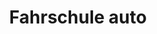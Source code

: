 ---
_schema: default
title: Fahrschule auto
seo:
  description: "VKU Kurse in deiner Nähe: Erfahrene und kompetente Fahrlehrer:innen ✓ Abwechslungsreiches Kursformat ✓ Jetzt online bei Fahrschule Loyal anmelden und Gas geben!"
  title: Verkehrskundeunterricht (VKU) in deiner Region mit Fahrschule Loyal
  keywords:
    - verkehrskunde
    - vku kurs
    - vku kurs in der nähe
    - Fahrschule Loyal
    - anmelden
  openGraph:
    title: Verkehrskundeunterricht (VKU) in deiner Region mit Fahrschule Loyal
    description: "VKU Kurse in deiner Nähe: Erfahrene und kompetente Fahrlehrer:innen ✓ Abwechslungsreiches Kursformat ✓ Jetzt online bei Fahrschule Loyal anmelden und Gas geben!"
    url: https://www.fahrschuleloyal.ch/verkehrskunde
    type: website
    images:
      url: https://www.fahrschuleloyal.ch/loyal.logo.cdr.svg
  canonical: https://www.fahrschuleloyal.ch/verkehrskunde
  metadatabase: https://www.fahrschuleloyal.ch/verkehrskunde
kurse_block:
  Titel: "Verkehrskunde"
  CourseId: 378557
  EventId: 1437530
  Kurzbeschreibung: "Der Verkehrskundekurs (VKU) vermittelt angehenden Fahrern wichtige Grundlagen für eine sichere und verantwortungsvolle Teilnahme am Strassenverkehr. In vier Modulen lernen die Teilnehmer, Gefahren besser einzuschätzen und vorausschauend zu fahren - eine Voraussetzung für die praktische Führerprüfung."
  Kursfoto: "/Frame 3.png"
  Fotoalttag: "Verkehrskunde"
  Beschreibung: "Der Verkehrskundekurs (VKU) ist ein obligatorischer Kurs, den Fahrschüler absolvieren müssen, um praktische Kenntnisse für eine sichere Teilnahme am Strassenverkehr zu erlangen. Der Kurs umfasst vier Module, in denen Themen wie Verkehrssicherheit, Gefahrenbewusstsein, Umweltbewusstsein und die richtige Einschätzung von Verkehrssituationen behandelt werden. Ziel ist es, den Teilnehmern die Grundlagen für eine verantwortungsvolle und vorausschauende Fahrweise zu vermitteln. Der VKU ist Voraussetzung für die praktische Führerprüfung und wird von erfahrenen Fahrlehrern in kleinen Gruppen durchgeführt, um eine optimale Lernerfahrung zu gewährleisten."
  Teilnehmer: "maximal 12"
  Kursort: "Fahrschule Loyal"
  Dauer: "4 Tage"
  Inhalt: 
    - "Teil 1 - Wahrnehmungsvermögen. In diesem Teil geht es unter anderem um das richtige Einordnen von Verkehrssituationen, das frühzeitige Erkennen von Gefahren sowie um die Funktion der Sinnesorgane, Blicktechniken, Sehschärfe und Helligkeit."
    - "Teil 2 - Gefahren in der Verkehrsumwelt. Dieser Abschnitt behandelt den Umgang mit anderen Verkehrsteilnehmern, das frühzeitige Erkennen ihres Verhaltens sowie die Auswirkungen von Jahreszeiten und Witterung."
    - "Teil 3 - Dynamik beim Fahren. Hier stehen die Themen Spurwahl, Geschwindigkeit, Fahrzeugsicherheit, der sichere Transport von Gepäck und Ladung sowie die Einflüsse von Kräften beim Fahren, wie Rollwiderstand, Steigungen und Anhaltewege, im Fokus."
    - "Teil 4 - Verhalten im Verkehr. Dieser Teil behandelt die Fahrtüchtigkeit, Einflüsse wie Gesundheit, Ablenkung, Stress, Übermüdung, Alkohol, Medikamente und Drogen sowie das umweltbewusste, clevere und vorausschauende Fahren."
---